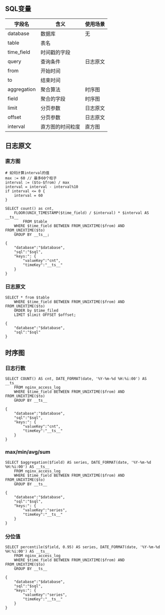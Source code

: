 ## SQL变量

| 字段名 | 含义  | 使用场景 |
| ----  | ---- |  ----  | 
|database|数据库|无|
|table|表名||
|time_field|时间戳的字段||
|query|查询条件|日志原文|
|from|开始时间||
|to|结束时间||
|aggregation|聚合算法|时序图|
|field|聚合的字段|时序图|
|limit|分页参数|日志原文|
|offset|分页参数|日志原文|
|interval|直方图的时间粒度|直方图|

## 日志原文
### 直方图

```
# 如何计算interval的值
max := 60 // 最多60个柱子
interval := ($to-$from) / max
interval = interval - interval%10
if interval <= 0 {
	interval = 60
}
```

```
SELECT count() as cnt,
	FLOOR(UNIX_TIMESTAMP($time_field) / $interval) * $interval AS __ts__ 
		FROM $table
	WHERE $time_field BETWEEN FROM_UNIXTIME($from) AND FROM_UNIXTIME($to)
	GROUP BY __ts__;
```

```
{
	"database":"$database",
	"sql":"$sql",
	"keys:": {
		"valueKey":"cnt",
		"timeKey":"__ts__"
	}
}
```

### 日志原文

```
SELECT * from $table
	WHERE $time_field BETWEEN FROM_UNIXTIME($from) AND FROM_UNIXTIME($to)
	ORDER by $time_filed
	LIMIT $limit OFFSET $offset;
```

```
{
	"database":"$database",
	"sql":"$sql"
}
```

## 时序图

### 日志行数

```
SELECT COUNT() AS cnt, DATE_FORMAT(date, '%Y-%m-%d %H:%i:00') AS __ts__ 
	FROM nginx_access_log
	WHERE $time_field BETWEEN FROM_UNIXTIME($from) AND FROM_UNIXTIME($to)
	GROUP BY __ts__
```

```
{
	"database":"$database",
	"sql":"$sql",
	"keys:": {
		"valueKey":"cnt",
		"timeKey":"__ts__"
	}
}
```

### max/min/avg/sum

```
SELECT $aggregation($field) AS series, DATE_FORMAT(date, '%Y-%m-%d %H:%i:00') AS __ts__ 
	FROM nginx_access_log
	WHERE $time_field BETWEEN FROM_UNIXTIME($from) AND FROM_UNIXTIME($to)
	GROUP BY __ts__
```

```
{
	"database":"$database",
	"sql":"$sql",
	"keys:": {
		"valueKey":"series",
		"timeKey":"__ts__"
	}
}
```


### 分位值

```
SELECT percentile($field, 0.95) AS series, DATE_FORMAT(date, '%Y-%m-%d %H:%i:00') AS __ts__ 
	FROM nginx_access_log
	WHERE $time_field BETWEEN FROM_UNIXTIME($from) AND FROM_UNIXTIME($to)
	GROUP BY __ts__
```

```
{
	"database":"$database",
	"sql":"$sql",
	"keys:": {
		"valueKey":"series",
		"timeKey":"__ts__"
	}
}
```